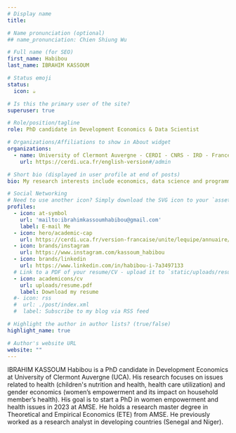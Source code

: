 ```yaml
---
# Display name
title: 

# Name pronunciation (optional)
## name_pronunciation: Chien Shiung Wu

# Full name (for SEO)
first_name: Habibou
last_name: IBRAHIM KASSOUM

# Status emoji
status:
  icon: ☕️

# Is this the primary user of the site?
superuser: true

# Role/position/tagline
role: PhD candidate in Development Economics & Data Scientist

# Organizations/Affiliations to show in About widget
organizations:
  - name: University of Clermont Auvergne - CERDI - CNRS - IRD - France
    url: https://cerdi.uca.fr/english-version#/admin

# Short bio (displayed in user profile at end of posts)
bio: My research interests include economics, data science and programmable matter.

# Social Networking
# Need to use another icon? Simply download the SVG icon to your `assets/media/icons/` folder.
profiles:
  - icon: at-symbol
    url: 'mailto:ibrahimkassoumhabibou@gmail.com'
    label: E-mail Me
  - icon: hero/academic-cap
    url: https://cerdi.uca.fr/version-francaise/unite/lequipe/annuaire/m-habibou-ibrahim-kassoum#/
  - icon: brands/instagram
    url: https://www.instagram.com/kassoum_habibou
  - icon: brands/linkedin
    url: https://www.linkedin.com/in/habibou-i-7a3497133
  # Link to a PDF of your resume/CV - upload it to `static/uploads/resume.pdf`
  - icon: academicons/cv
    url: uploads/resume.pdf
    label: Download my resume
  #- icon: rss
  #  url: ./post/index.xml
  #  label: Subscribe to my blog via RSS feed

# Highlight the author in author lists? (true/false)
highlight_name: true

# Author's website URL
website: ""
---
```


IBRAHIM KASSOUM Habibou is a PhD candidate in Development Economics at University of Clermont Auvergne (UCA). His research focuses on issues related  to health (children's nutrition and health, health care utilization) and gender economics (women’s empowerment and its impact on household member’s health). His goal is to start a PhD in women empowerment and health issues in 2023 at AMSE. He holds a research master degree in Theoretical and Empirical Economics (ETE) from AMSE. He previously worked as a research analyst in developing countries (Senegal and Niger).
